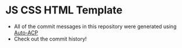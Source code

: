 # JS CSS HTML Template

- All of the commit messages in this repository were generated using [Auto-ACP](https://github.com/adamowada/auto-acp)
- Check out the commit history!